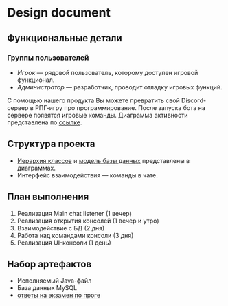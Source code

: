 # Design document

## Функциональные детали
### Группы пользователей
- *Игрок* — рядовой пользователь, которому доступен игровой функционал.
- *Администратор* — разработчик, проводит отладку игровых функций.

С помощью нашего продукта Вы можете превратить свой Discord-сервер в РПГ-игру про программирование. После запуска бота на сервере появятся игровые команды. Диаграмма активности представлена по [ссылке](diagrams/Activity_diagram.pdf).

## Структура проекта
- [Иерархия классов](diagrams/Class_hierarchy.pdf) и [модель базы данных](diagrams/DB_model.pdf) представлены в диаграммах.
- Интерфейс взаимодействия — команды в чате.

## План выполнения
1. Реализация Main chat listener (1 вечер)
2. Реализация открытия консолей (1 вечер и утро)
3. Взаимодействие с БД (2 дня)
4. Работа над командами консоли (3 дня)
5. Реализация UI-консоли (1 день)

## Набор артефактов
- Исполняемый Java-файл
- База данных MySQL
- [ответы на экзамен по проге](https://www.icegif.com/wp-content/uploads/rickroll-icegif-7.gif)
